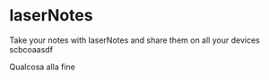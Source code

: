 # laserNotes

Take your notes with laserNotes and share them on all your devices
scbcoaasdf

Qualcosa alla fine

